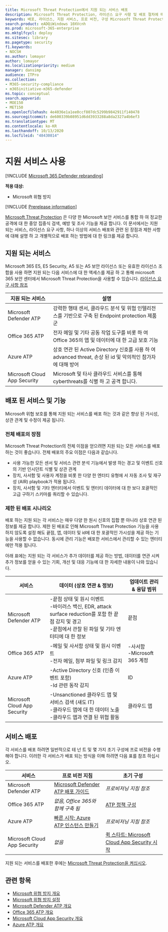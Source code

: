 ```yaml
---
title: Microsoft Threat Protection에서 지원 되는 서비스 배포
description: Microsoft Threat Protection, 라이선스 요구 사항 및 배포 절차에 따라 통합 될 수 있는 Microsoft 보안 서비스에 대해 알아봅니다.
keywords: 배포, 라이선스, 지원 서비스, 프로 비전, 구성 Microsoft Threat Protection, M365, 라이선스 자격, Microsoft Defender ATP, MDATP, Office 365 ATP, Azure ATP, Microsoft Cloud App Security, MCAS, advanced Threat Protection, E5, A5, EMS
search.product: eADQiWindows 10XVcnh
ms.prod: microsoft-365-enterprise
ms.mktglfcycl: deploy
ms.sitesec: library
ms.pagetype: security
f1.keywords:
- NOCSH
ms.author: lomayor
author: lomayor
ms.localizationpriority: medium
manager: dansimp
audience: ITPro
ms.collection:
- M365-security-compliance
- m365initiative-m365-defender
ms.topic: conceptual
search.appverid:
- MOE150
- MET150
ms.openlocfilehash: 4e4036e1a1ee0ccf807dc5299b9842911f140478
ms.sourcegitcommit: de600339b08951d6dd3933288a8da2327a4b6ef3
ms.translationtype: MT
ms.contentlocale: ko-KR
ms.lasthandoff: 10/13/2020
ms.locfileid: "48430814"
---
```

# <a name="deploy-supported-services"></a>지원 서비스 사용

[!INCLUDE [Microsoft 365 Defender rebranding](../includes/microsoft-defender.md)]


**적용 대상:**
- Microsoft 위협 방지

[!INCLUDE [Prerelease information](../includes/prerelease.md)]

[Microsoft Threat Protection](microsoft-threat-protection.md) 은 다양 한 Microsoft 보안 서비스를 통합 하 여 정교한 공격에 대 한 중앙 집중식 검색, 예방 및 조사 기능을 제공 합니다. 이 문서에서는 지원 되는 서비스, 라이선스 요구 사항, 하나 이상의 서비스 배포와 관련 된 장점과 제한 사항에 대해 설명 하 고 개별적으로 배포 하는 방법에 대 한 링크를 제공 합니다.

## <a name="supported-services"></a>지원 되는 서비스
Microsoft 365 E5, E5 Security, A5 또는 A5 보안 라이선스 또는 유효한 라이선스 조합을 사용 하면 지원 되는 다음 서비스에 대 한 액세스를 제공 하 고 통해 microsoft 365 보안 센터에서 Microsoft Threat Protection을 사용할 수 있습니다. [라이선스 요구 사항 참조](prerequisites.md#licensing-requirements)

| 지원 되는 서비스 | 설명 |
| ------ | ------ |
| Microsoft Defender ATP | 강력한 행태 센서, 클라우드 분석 및 위협 인텔리전스를 기반으로 구축 된 Endpoint protection 제품군 |
| Office 365 ATP | 전자 메일 및 기타 공동 작업 도구를 비롯 하 여 Office 365의 앱 및 데이터에 대 한 고급 보호 기능 |
| Azure ATP | 상호 연관 된 Active Directory 신호를 사용 하 여 advanced threat, 손상 된 id 및 악의적인 참가자에 대해 방어 |
| Microsoft Cloud App Security | Microsoft 및 타사 클라우드 서비스를 통해 cyberthreats를 식별 하 고 공격 합니다. |

## <a name="deployed-services-and-functionality"></a>배포 된 서비스 및 기능
Microsoft 위협 보호를 통해 지원 되는 서비스를 배포 하는 것과 같은 향상 된 가시성, 상관 관계 및 수정이 제공 됩니다.

### <a name="benefits-of-full-deployment"></a>전체 배포의 장점
Microsoft Threat Protection의 전체 이점을 얻으려면 지원 되는 모든 서비스를 배포 하는 것이 좋습니다. 전체 배포의 주요 이점은 다음과 같습니다.
- 사용 가능한 모든 센서 및 서비스 관련 분석 기능에서 발생 하는 경고 및 이벤트 신호의 기반 인시던트 식별 및 상관 관계
- 장치, 사서함 및 사용자 계정을 비롯 한 다양 한 엔터티 유형에 서 자동 조사 및 재구성 (AIR) playbook가 적용 됩니다.
- 장치, 사서함 및 기타 엔터티에서 이벤트 및 엔터티 데이터에 대 한 보다 포괄적인 고급 구하기 스키마를 쿼리할 수 있습니다.

### <a name="limited-deployment-scenarios"></a>제한 된 배포 시나리오
배포 하는 지원 되는 각 서비스는 매우 다양 한 원시 신호의 집합 뿐 아니라 상호 연관 된 정보를 제공 합니다. 제한 된 배포로 인해 Microsoft Threat Protection 기능을 사용 하지 않도록 설정 해도 끝점, 앱, 데이터 및 id에 대 한 포괄적인 가시성을 제공 하는 기능을 사용할 수 없습니다. 동시에 관리 기능은 배포한 서비스에서 관리할 수 있는 엔터티에만 적용 됩니다.

아래 표에는 지원 되는 각 서비스가 추가 데이터를 제공 하는 방법, 데이터를 연관 시켜 추가 정보를 얻을 수 있는 기회, 개선 및 대응 기능에 대 한 자세한 내용이 나와 있습니다.

| 서비스 | 데이터 (상호 연관 & 정보) | 업데이트 관리 & 응답 범위 |
| ------ | ------ | ------ |
| Microsoft Defender ATP | -끝점 상태 및 원시 이벤트<br />-바이러스 백신, EDR, attack surface reduction를 포함 한 끝점 감지 및 경고<br />-끝점에서 관찰 된 파일 및 기타 엔터티에 대 한 정보 | 끝점 |
| Office 365 ATP | -메일 및 사서함 상태 및 원시 이벤트<br />-전자 메일, 첨부 파일 및 링크 감지 | -사서함<br />-Microsoft 365 계정 |
| Azure ATP | -Active Directory 신호 (인증 이벤트 포함)<br />-Id 관련 동작 감지 | ID |
| Microsoft Cloud App Security | -Unsanctioned 클라우드 앱 및 서비스 검색 (섀도 IT)<br />-클라우드 앱에 대 한 데이터 노출<br />-클라우드 앱과 연결 된 위협 활동 | 클라우드 앱 |

## <a name="deploy-the-services"></a>서비스 배포
각 서비스를 배포 하려면 일반적으로 테 넌 트 및 몇 가지 초기 구성에 프로 비전을 수행 해야 합니다. 이러한 각 서비스가 배포 되는 방식을 이해 하려면 다음 표를 참조 하십시오.

| 서비스 | 프로 비전 지침 | 초기 구성 |
| ------ | ------ | ------ |
| Microsoft Defender ATP | [Microsoft Defender ATP 배포 가이드](https://docs.microsoft.com/windows/security/threat-protection/microsoft-defender-atp/deployment-phases) | *프로비저닝 지침 참조* |
| Office 365 ATP | *없음, Office 365와 함께 구축 됨* | [ATP 정책 구성](https://docs.microsoft.com/microsoft-365/security/office-365-security/office-365-atp#configure-atp-policies) |
| Azure ATP | [빠른 시작: Azure ATP 인스턴스 만들기](https://docs.microsoft.com/azure-advanced-threat-protection/install-atp-step1) | *프로비저닝 지침 참조* |
| Microsoft Cloud App Security | *없음* | [퀵 스타트: Microsoft Cloud App Security 시작](https://docs.microsoft.com/cloud-app-security/getting-started-with-cloud-app-security) |

지원 되는 서비스를 배포한 후에는 [Microsoft Threat Protection을 켜십시오](mtp-enable.md).

## <a name="related-topics"></a>관련 항목

- [Microsoft 위협 방지 개요](microsoft-threat-protection.md)
- [Microsoft 위협 방지 설정](mtp-enable.md)
- [Microsoft Defender ATP 개요](https://docs.microsoft.com/windows/security/threat-protection/microsoft-defender-atp/microsoft-defender-advanced-threat-protection)
- [Office 365 ATP 개요](../office-365-security/office-365-atp.md)
- [Microsoft Cloud App Security 개요](https://docs.microsoft.com/cloud-app-security/what-is-cloud-app-security)
- [Azure ATP 개요](https://docs.microsoft.com/azure-advanced-threat-protection/what-is-atp)
